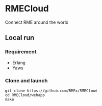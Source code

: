 # RMECloud
Connect RME around the world

## Local run

### Requirement

*    Erlang
*    Yaws

### Clone and launch

```
git clone https://github.com/RMEx/RMECloud
cd RMECloud/webapp
make
```

